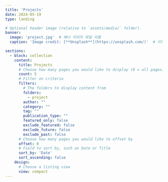 ```yaml
---
title: 'Projects'
date: 2024-05-19
type: landing

# Optional header image (relative to `assets/media/` folder).
banner:
  image: 'project.jpg'  # 배너 이미지 파일 이름
  caption: 'Image credit: [**Unsplash**](https://unsplash.com/)'  # 이미지 캡션

sections:
  - block: collection
    content:
      title: Projects
      # Choose how many pages you would like to display (0 = all pages)
      count: 5
      # Filter on criteria
      filters:
        # The folders to display content from
        folders:
          - project
        author: ""
        category: ""
        tag: ""
        publication_type: ""
        featured_only: false
        exclude_featured: false
        exclude_future: false
        exclude_past: false
      # Choose how many pages you would like to offset by
      offset: 0
      # Field to sort by, such as Date or Title
      sort_by: 'Date'
      sort_ascending: false
    design:
      # Choose a listing view
      view: compact
---
```

